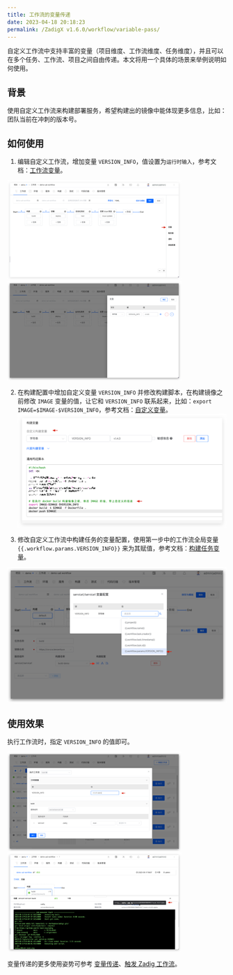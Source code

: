 ```yaml
---
title: 工作流的变量传递
date: 2023-04-18 20:18:23
permalink: /ZadigX v1.6.0/workflow/variable-pass/
---
```


自定义工作流中支持丰富的变量（项目维度、工作流维度、任务维度），并且可以在多个任务、工作流、项目之间自由传递。本文将用一个具体的场景来举例说明如何使用。

## 背景

使用自定义工作流来构建部署服务，希望构建出的镜像中能体现更多信息，比如：团队当前在冲刺的版本号。

## 如何使用

1. 编辑自定义工作流，增加变量 `VERSION_INFO`，值设置为`运行时输入`，参考文档：[工作流变量](/ZadigX%20v1.6.0/project/common-workflow/#工作流)。

<img src="./_images/var_pass_demo_3.png" width="400">
<img src="./_images/var_pass_demo_2.png" width="400">

2. 在构建配置中增加自定义变量 `VERSION_INFO` 并修改构建脚本，在构建镜像之前修改 `IMAGE` 变量的值，让它和 `VERSION_INFO` 联系起来，比如：`export IMAGE=$IMAGE-$VERSION_INFO`，参考文档：[自定义变量](/ZadigX%20v1.6.0/project/build/#构建变量)。
![变量传递](./_images/var_pass_demo_1.png)

3. 修改自定义工作流中构建任务的变量配置，使用第一步中的工作流全局变量 <span v-pre>`{{.workflow.params.VERSION_INFO}}`</span> 来为其赋值，参考文档：[构建任务变量](/ZadigX%20v1.6.0/project/common-workflow/#构建任务)。

![变量传递](./_images/var_pass_demo_4.png)

## 使用效果

执行工作流时，指定 `VERSION_INFO` 的值即可。

<img src="./_images/var_pass_demo_5.png" width="400">
<img src="./_images/var_pass_demo_6.png" width="400">

变量传递的更多使用姿势可参考 [变量传递](/ZadigX%20v1.6.0/project/common-workflow/#变量传递)、[触发 Zadig 工作流](/ZadigX%20v1.6.0/project/workflow-jobs/#触发-zadig-工作流)。
